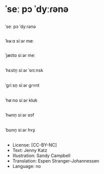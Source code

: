 # ˈseː pɔ ˈdyːɾənə

##
ˈseː pɔ ˈdyːɾənə

##
ˈkʉːɑ siːəɾ møː

##
ˈjæɪtɑ siːəɾ meː

##
ˈhɛstn̩ siːəɾ ˈʋɾɪːnsk

##
ˈgɾiːsn̩ siːəɾ gɾʏnt

##
ˈhøːnɑ siːəɾ klʊk

##
ˈhʉnn̩ siːəɾ ʋɔf

##
ˈbʊnn̩ siːəɾ hʏʂ

##
* License: [CC-BY-NC]
* Text: Jenny Katz
* Illustration: Sandy Campbell
* Translation: Espen Stranger-Johannessen
* Language: no
